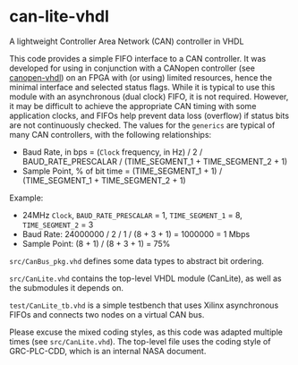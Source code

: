 # can-lite-vhdl

A lightweight Controller Area Network (CAN) controller in VHDL

This code provides a simple FIFO interface to a CAN controller. It was developed for using in conjunction with a CANopen controller (see [canopen-vhdl](https://github.com/bggardner/canopen-vhdl)) on an FPGA with (or using) limited resources, hence the minimal interface and selected status flags.  While it is typical to use this module with an asynchronous (dual clock) FIFO, it is not required.  However, it may be difficult to achieve the appropriate CAN timing with some application clocks, and FIFOs help prevent data loss (overflow) if status bits are not continuously checked.  The values for the `generics` are typical of many CAN controllers, with the following relationships:

* Baud Rate, in bps = (`Clock` frequency, in Hz) / 2 / BAUD_RATE_PRESCALAR / (TIME_SEGMENT_1 + TIME_SEGMENT_2 + 1)
* Sample Point, % of bit time = (TIME_SEGMENT_1 + 1) / (TIME_SEGMENT_1 + TIME_SEGMENT_2 + 1)

Example:
* 24MHz `Clock`, `BAUD_RATE_PRESCALAR` = 1, `TIME_SEGMENT_1` = 8, `TIME_SEGMENT_2` = 3
* Baud Rate: 24000000 / 2 / 1 / (8 + 3 + 1) = 1000000 = 1 Mbps
* Sample Point: (8 + 1) / (8 + 3 + 1) = 75%

`src/CanBus_pkg.vhd` defines some data types to abstract bit ordering.

`src/CanLite.vhd` contains the top-level VHDL module (CanLite), as well as the submodules it depends on.

`test/CanLite_tb.vhd` is a simple testbench that uses Xilinx asynchronous FIFOs and connects two nodes on a virtual CAN bus.

Please excuse the mixed coding styles, as this code was adapted multiple times (see `src/CanLite.vhd`).  The top-level file uses the coding style of GRC-PLC-CDD, which is an internal NASA document.
